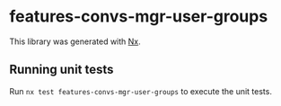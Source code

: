 # features-convs-mgr-user-groups

This library was generated with [Nx](https://nx.dev).

## Running unit tests

Run `nx test features-convs-mgr-user-groups` to execute the unit tests.
